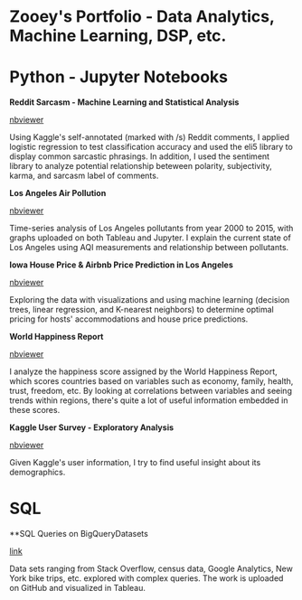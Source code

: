 # Zooey's Portfolio - Data Analytics, Machine Learning, DSP, etc. 

# Python - Jupyter Notebooks

**Reddit Sarcasm - Machine Learning and Statistical Analysis**

[nbviewer](https://nbviewer.jupyter.org/github/ZooeyL/Reddit-Sarcasm-/blob/master/Logistic%20Regression%2C%20Text%20Processing%2C%20and%20Visual%20Analysis%20on%20Reddit%20Sarcasm.ipynb)

Using Kaggle's self-annotated (marked with /s) Reddit comments, I applied logistic regression to test classification accuracy and used the eli5 library to display common sarcastic phrasings. In addition, I used the sentiment library to analyze potential relationship beteween polarity, subjectivity, karma, and sarcasm label of comments. 

**Los Angeles Air Pollution**

[nbviewer](https://nbviewer.jupyter.org/github/ZooeyL/Los-Angeles-Pollution/blob/master/California%20Pollution%20Analysis.ipynb)

Time-series analysis of Los Angeles pollutants from year 2000 to 2015, with graphs uploaded on both Tableau and Jupyter. I explain the current state of Los Angeles using AQI measurements and relationship between pollutants. 

**Iowa House Price & Airbnb Price Prediction in Los Angeles**

[nbviewer](https://nbviewer.jupyter.org/github/ZooeyL/Iowa-House-Price/blob/master/Iowa%20House%20Price%20Regression%20Analysis.ipynb)

Exploring the data with visualizations and using machine learning (decision trees, linear regression, and K-nearest neighbors) to determine optimal pricing for hosts' accommodations and house price predictions. 

**World Happiness Report**

[nbviewer](https://nbviewer.jupyter.org/github/ZooeyL/World-Happiness-Report/blob/master/Project%207%20-%20Happiness%20Score.ipynb)

I analyze the happiness score assigned by the World Happiness Report, which scores countries based on variables such as economy, family, health, trust, freedom, etc. By looking at correlations between variables and seeing trends within regions, there's quite a lot of useful information embedded in these scores. 

**Kaggle User Survey - Exploratory Analysis**

[nbviewer](https://nbviewer.jupyter.org/github/ZooeyL/Kaggle-User-Survey/blob/master/User%20Survey%20From%20Kaggle%20.ipynb)

Given Kaggle's user information, I try to find useful insight about its demographics. 


# SQL 

**SQL Queries on BigQueryDatasets 

[link](https://github.com/ZooeyL/SQL-Queries-)

Data sets ranging from Stack Overflow, census data, Google Analytics, New York bike trips, etc. explored with complex queries. The work is uploaded on GitHub and visualized in Tableau.

